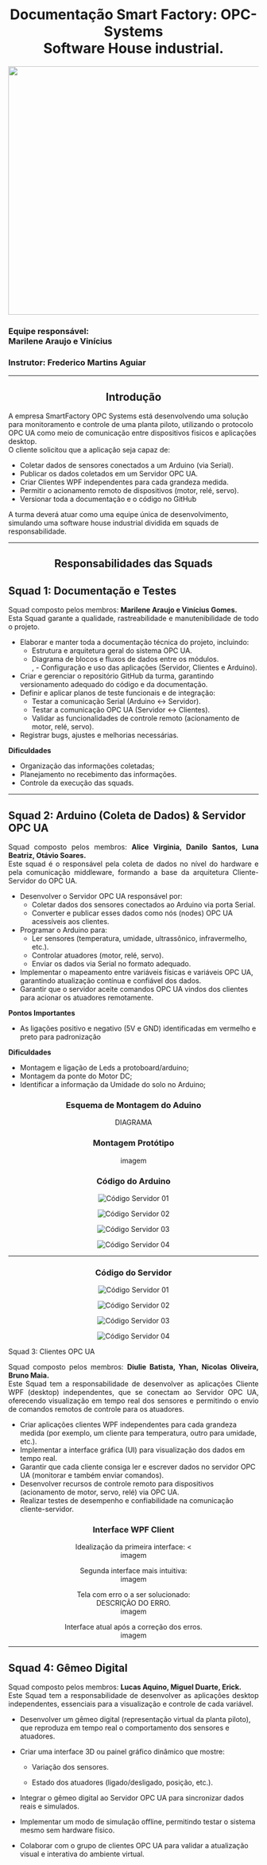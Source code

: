 
<h1 align="center"> Documentação Smart Factory: OPC-Systems <br> Software House industrial. </h1>
<p align="center"> 
  
  <img src="https://github.com/MaysCroft/Situacao-de-Aprendizagem-6/blob/main/Imagens%20Smart%20Factory/00%20-%20Logo%20Smart%20Factory.png" height="500" width="700"/> 
</p>

<h3> Equipe responsável: <br> Marilene Araujo e Vinícius </h3>
<h3> Instrutor: Frederico Martins Aguiar </h3>

<hr>

<h2 align="center"> Introdução </h2>

A empresa SmartFactory OPC Systems está desenvolvendo uma solução para monitoramento e controle de uma planta piloto, utilizando o protocolo OPC UA como meio de comunicação entre dispositivos fisicos e aplicações desktop. <br>
O cliente solicitou que a aplicação seja capaz de:

- Coletar dados de sensores conectados a um Arduino (via Serial).
- Publicar os dados coletados em um Servidor OPC UA.
- Criar Clientes WPF independentes para cada grandeza medida.
- Permitir o acionamento remoto de dispositivos (motor, relé, servo).
- Versionar toda a documentação e o código no GitHub <br>

A turma deverá atuar como uma equipe única de desenvolvimento, simulando uma software house industrial dividida em squads de responsabilidade.

<hr>

<h2 align="center"> Responsabilidades das Squads </h2>

<h2> Squad 1: Documentação e Testes </h2>


<p align="justify">
  Squad composto pelos membros: <b>Marilene Araujo e Vinícius Gomes.</b> <br>
  Esta Squad garante a qualidade, rastreabilidade e manutenibilidade de todo o projeto. <br>
</p>

- Elaborar e manter toda a documentação técnica do projeto, incluindo:
    - Estrutura e arquitetura geral do sistema OPC UA.
    - Diagrama de blocos e fluxos de dados entre os módulos.      
,   - Configuração e uso das aplicações (Servidor, Clientes e Arduino).
- Criar e gerenciar o repositório GitHub da turma, garantindo versionamento adequado do código e da documentação.
- Definir e aplicar planos de teste funcionais e de integração:
  - Testar a comunicação Serial (Arduino ↔ Servidor).
  - Testar a comunicação OPC UA (Servidor ↔ Clientes).
  - Validar as funcionalidades de controle remoto (acionamento de motor, relé, servo).
- Registrar bugs, ajustes e melhorias necessárias.

<b> Dificuldades </b>
- Organização das informações coletadas;
- Planejamento no recebimento das informações.
- Controle da execução das squads.

<hr>

<h2> Squad 2: Arduino (Coleta de Dados) & Servidor OPC UA </h2>

<p align="justify"> 
  Squad composto pelos membros: <b> Alice Virginia, Danilo Santos, Luna Beatriz, Otávio Soares.</b> <br>
  Este squad é o responsável pela coleta de dados no nível do hardware e pela comunicação middleware, formando a base da arquitetura Cliente-Servidor do OPC UA.<br>  
</p>

- Desenvolver o Servidor OPC UA responsável por:
  - Coletar dados dos sensores conectados ao Arduino via porta Serial.
  - Converter e publicar esses dados como nós (nodes) OPC UA acessíveis aos clientes.
- Programar o Arduino para:
    - Ler sensores (temperatura, umidade, ultrassônico, infravermelho, etc.).
    - Controlar atuadores (motor, relé, servo).
    - Enviar os dados via Serial no formato adequado.
- Implementar o mapeamento entre variáveis físicas e variáveis OPC UA, garantindo atualização contínua e confiável dos dados.
- Garantir que o servidor aceite comandos OPC UA vindos dos clientes para acionar os atuadores remotamente.

<b> Pontos Importantes </b>
- As ligações positivo e negativo (5V e GND) identificadas em vermelho e preto para padronização

<b> Dificuldades </b>
- Montagem e ligação de Leds a protoboard/arduino;
- Montagem da ponte do Motor DC;
- Identificar a informação da Umidade do solo no Arduino;

<h3 align="center"> Esquema de Montagem do Aduino </h3>

<p align="center">DIAGRAMA</p>

<h3 align="center"> Montagem Protótipo </h3>

<p align="center"> imagem </p></p>

<h3 align="center"> Código do Arduino </h3>

<p align="center"> <img src="https://raw.githubusercontent.com/MARILENE-384076/SmartFactory-OPC-Systems/main/Arquivos/Squad%2002/Imagens/Cod_Arduino_01.jpeg" alt="Código Servidor 01" /> </p> </p>
<p align="center"> <img src="https://raw.githubusercontent.com/MARILENE-384076/SmartFactory-OPC-Systems/main/Arquivos/Squad%2002/Imagens/Cod_Arduino_02.jpeg" alt="Código Servidor 02" /> </p> </p>
<p align="center"> <img src="https://raw.githubusercontent.com/MARILENE-384076/SmartFactory-OPC-Systems/main/Arquivos/Squad%2002/Imagens/Cod_Arduino_03.jpeg" alt="Código Servidor 03" /> </p> </p>
<p align="center"> <img src="https://raw.githubusercontent.com/MARILENE-384076/SmartFactory-OPC-Systems/main/Arquivos/Squad%2002/Imagens/Cod_Arduino_04.jpeg" alt="Código Servidor 04" /> </p> </p>

<hr>

<h3 align="center"> Código do Servidor </h3>

<p align="center"> <img src="https://raw.githubusercontent.com/MARILENE-384076/SmartFactory-OPC-Systems/main/Arquivos/Squad%2002/Imagens/Servidor_ 01.jpeg" alt="Código Servidor 01" /> </p>
<p align="center"> <img src="https://raw.githubusercontent.com/MARILENE-384076/SmartFactory-OPC-Systems/main/Arquivos/Squad%2002/Imagens/Servidor_ 02.jpeg" alt="Código Servidor 02" /> </p>
<p align="center"> <img src="https://raw.githubusercontent.com/MARILENE-384076/SmartFactory-OPC-Systems/main/Arquivos/Squad%2002/Imagens/Servidor_ 03.jpeg" alt="Código Servidor 03" /> </p>
<p align="center"> <img src="https://raw.githubusercontent.com/MARILENE-384076/SmartFactory-OPC-Systems/main/Arquivos/Squad%2002/Imagens/Servidor%20_04.jpeg" alt="Código Servidor 04" />
</p

<h2> Squad 3: Clientes OPC UA </h2>

<p align="justify">
  Squad composto pelos membros: <b>Diulie Batista, Yhan, Nicolas Oliveira, Bruno Maia.</b> <br>
  Este Squad tem a responsabilidade de desenvolver as aplicações Cliente WPF (desktop) independentes, que se conectam ao Servidor OPC UA, oferecendo visualização em tempo real dos sensores e permitindo o envio de comandos remotos de controle para os atuadores. <br>
  
</p>

- Criar aplicações clientes WPF independentes para cada grandeza medida (por exemplo, um cliente para temperatura, outro para umidade, etc.).
- Implementar a interface gráfica (UI) para visualização dos dados em tempo real.
- Garantir que cada cliente consiga ler e escrever dados no servidor OPC UA (monitorar e também enviar comandos).
- Desenvolver recursos de controle remoto para dispositivos (acionamento de motor, servo, relé) via OPC UA.
- Realizar testes de desempenho e confiabilidade na comunicação cliente-servidor.

<h3 align="center"> Interface WPF Client </h3>

<p align="center"> 
  Idealização da primeira interface: <<br>
  imagem
</p>

<p align="center"> 
  Segunda interface mais intuitiva: <br>
  imagem
</p>

<p align="center"> 
 Tela com erro o a ser solucionado: <br>
  DESCRIÇÃO DO ERRO. <br>
  imagem 
</p>

<p align="center">
 Interface atual após a correção dos erros. <br>
 imagem
</p>

<hr>

<h2> Squad 4: Gêmeo Digital </h2>

<p align="justify">
  Squad composto pelos membros: <b>Lucas Aquino, Miguel Duarte, Erick.</b> <br>
  Este Squad tem a responsabilidade de desenvolver as aplicações desktop independentes, essenciais para a visualização e controle de cada variável. <br>
</p>

- Desenvolver um gêmeo digital (representação virtual da planta piloto), que reproduza em tempo real o comportamento dos sensores e atuadores.

- Criar uma interface 3D ou painel gráfico dinâmico que mostre:

  - Variação dos sensores.

  - Estado dos atuadores (ligado/desligado, posição, etc.).

- Integrar o gêmeo digital ao Servidor OPC UA para sincronizar dados reais e simulados.

- Implementar um modo de simulação offline, permitindo testar o sistema mesmo sem hardware físico.

- Colaborar com o grupo de clientes OPC UA para validar a atualização visual e interativa do ambiente virtual.
